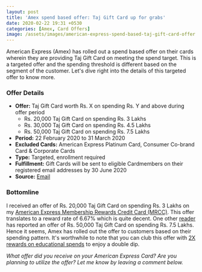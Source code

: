 ```yaml
---
layout: post
title: 'Amex spend based offer: Taj Gift Card up for grabs'
date: 2020-02-22 19:31 +0530
categories: [Amex, Card Offers]
image: /assets/images/american-express-spend-based-taj-gift-card-offer.jpg
---
```


American Express (Amex) has rolled out a spend based offer on their cards wherein they are providing Taj Gift Card on meeting the spend target. This is a targeted offer and the spending threshold is different based on the segment of the customer. Let's dive right into the details of this targeted offer to know more.

### Offer Details

- **Offer:** Taj Gift Card worth Rs. X on spending Rs. Y and above during offer period
  - Rs. 20,000 Taj Gift Card on spending Rs. 3 Lakhs
  - Rs. 30,000 Taj Gift Card on spending Rs. 4.5 Lakhs
  - Rs. 50,000 Taj Gift Card on spending Rs. 7.5 Lakhs
- **Period:** 22 February 2020 to 31 March 2020
- **Excluded Cards:** American Express Platinum Card, Consumer Co-brand Card & Corporate Cards
- **Type:** Targeted, enrollment required
- **Fulfillment:** Gift Cards will be sent to eligible Cardmembers on their registered email addresses by 30 June 2020
- **Source:** [Email](https://ebm.email.americanexpress.com/c/tag/hBeUPSbAQB6DpB91On9NwLcPhfG/doc.html)

### Bottomline

I received an offer of Rs. 20,000 Taj Gift Card on spending Rs. 3 Lakhs on my [American Express Membership Rewards Credit Card (MRCC)](/american-express-membership-rewards-credit-card-mrcc-review/). This offer translates to a reward rate of 6.67% which is quite decent. One other [reader](https://cardinfo.in/amex-gold-collection-introduction-of-taj-vouchers-devaluation-for-amazon-vouchers-statement-credit/#commento-0234e29b6d1d2ff0394811d5a57f321f04b5d0981344b56daba5ba1a088724bd) has reported an offer of Rs. 50,000 Taj Gift Card on spending Rs. 7.5 Lakhs. Hence it seems, Amex has rolled out the offer to customers based on their spending pattern. It's worthwhile to note that you can club this offer with [2X rewards on educational spends](/amex-2x-membership-reward-points-on-education-spends/) to enjoy a double dip.

_What offer did you receive on your American Express Card? Are you planning to utilize the offer? Let me know by leaving a comment below._
